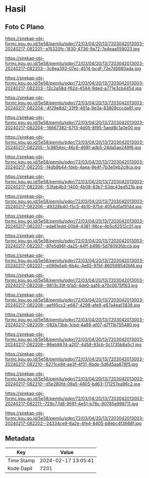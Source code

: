 # Hasil

## Foto C Plano

https://sirekap-obj-formc.kpu.go.id/5e58/pemilu/pdpr/72/03/04/20/13/7203042013003-20240217-082201--e15320fc-1830-4736-9a72-7e4eaa559023.jpg

https://sirekap-obj-formc.kpu.go.id/5e58/pemilu/pdpr/72/03/04/20/13/7203042013003-20240217-082203--3c8ea392-07ec-4514-bcdf-72e7d5660ada.jpg

https://sirekap-obj-formc.kpu.go.id/5e58/pemilu/pdpr/72/03/04/20/13/7203042013003-20240217-082203--12c2a58d-f62d-4564-9ded-a771e3cb4454.jpg

https://sirekap-obj-formc.kpu.go.id/5e58/pemilu/pdpr/72/03/04/20/13/7203042013003-20240217-082204--4f29e8d2-33f9-461a-9e3a-83809cccda91.jpg

https://sirekap-obj-formc.kpu.go.id/5e58/pemilu/pdpr/72/03/04/20/13/7203042013003-20240217-082204--16667382-67f3-4d05-8f95-5aed8c1a0e00.jpg

https://sirekap-obj-formc.kpu.go.id/5e58/pemilu/pdpr/72/03/04/20/13/7203042013003-20240217-082205--1c9854ec-46c6-468f-adb5-24da5ae249f6.jpg

https://sirekap-obj-formc.kpu.go.id/5e58/pemilu/pdpr/72/03/04/20/13/7203042013003-20240217-082205--f4db9b44-fdeb-4aea-9e4f-7b3e0eb2c8ca.jpg

https://sirekap-obj-formc.kpu.go.id/5e58/pemilu/pdpr/72/03/04/20/13/7203042013003-20240217-082206--53fab4b3-1400-4b08-83b7-53dc43ed521b.jpg

https://sirekap-obj-formc.kpu.go.id/5e58/pemilu/pdpr/72/03/04/20/13/7203042013003-20240217-082206--49328b40-f5c5-4b10-975d-4054d0af9144.jpg

https://sirekap-obj-formc.kpu.go.id/5e58/pemilu/pdpr/72/03/04/20/13/7203042013003-20240217-082207--eda61edd-00b8-4381-98ce-4b5c62512c01.jpg

https://sirekap-obj-formc.kpu.go.id/5e58/pemilu/pdpr/72/03/04/20/13/7203042013003-20240217-082207--87e5d96f-da25-44ff-b496-5d78093fdccb.jpg

https://sirekap-obj-formc.kpu.go.id/5e58/pemilu/pdpr/72/03/04/20/13/7203042013003-20240217-082207--e099e5e6-6b4c-4e65-97bf-860568540bf4.jpg

https://sirekap-obj-formc.kpu.go.id/5e58/pemilu/pdpr/72/03/04/20/13/7203042013003-20240217-082208--9813c39f-b1a5-4de0-aaf6-a70c0675ff63.jpg

https://sirekap-obj-formc.kpu.go.id/5e58/pemilu/pdpr/72/03/04/20/13/7203042013003-20240217-082208--aef95cc2-e687-4298-afe9-e67a4eaf3838.jpg

https://sirekap-obj-formc.kpu.go.id/5e58/pemilu/pdpr/72/03/04/20/13/7203042013003-20240217-082209--082b73bb-1cbd-4a89-af07-d7f11b755480.jpg

https://sirekap-obj-formc.kpu.go.id/5e58/pemilu/pdpr/72/03/04/20/13/7203042013003-20240217-082209--96eb867d-a207-4d58-93cb-0c1735b8a5c1.jpg

https://sirekap-obj-formc.kpu.go.id/5e58/pemilu/pdpr/72/03/04/20/13/7203042013003-20240217-082210--6271ce9d-ae3f-4f31-8bde-5d645aa878f5.jpg

https://sirekap-obj-formc.kpu.go.id/5e58/pemilu/pdpr/72/03/04/20/13/7203042013003-20240217-082210--d5e280fd-09a5-4805-bd63-171257ea96c2.jpg

https://sirekap-obj-formc.kpu.go.id/5e58/pemilu/pdpr/72/03/04/20/13/7203042013003-20240217-082211--729c77d8-9591-4e51-b78c-90785e998711.jpg

https://sirekap-obj-formc.kpu.go.id/5e58/pemilu/pdpr/72/03/04/20/13/7203042013003-20240217-082202--24334ce9-6a2e-4fe4-8405-b8ebc4f3668f.jpg


## Metadata

| Key        | Value               |
| ---------- | ------------------- |
| Time Stamp | 2024-02-17 13:05:41 |
| Kode Dapil | 7201                |



